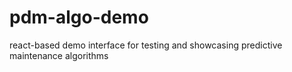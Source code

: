 # pdm-algo-demo
react-based demo interface for testing and showcasing predictive maintenance algorithms
